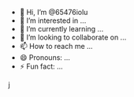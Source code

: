 - 👋 Hi, I’m @65476iolu
- 👀 I’m interested in ...
- 🌱 I’m currently learning ...
- 💞️ I’m looking to collaborate on ...
- 📫 How to reach me ...
- 😄 Pronouns: ...
- ⚡ Fun fact: ...

<!---
65476iolu/65476iolu is a ✨ special ✨ repository because its `README.md` (this file) appears on your GitHub profile.
You can click the Preview link to take a look at your changes.
--->
j

